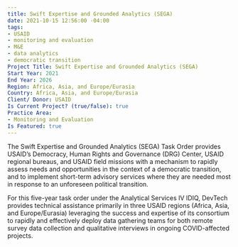 ```yaml
---
title: Swift Expertise and Grounded Analytics (SEGA)
date: 2021-10-15 12:56:00 -04:00
tags:
- USAID
- monitoring and evaluation
- M&E
- data analytics
- democratic transition
Project Title: Swift Expertise and Grounded Analytics (SEGA)
Start Year: 2021
End Year: 2026
Region: Africa, Asia, and Europe/Eurasia
Country: Africa, Asia, and Europe/Eurasia
Client/ Donor: USAID
Is Current Project? (true/false): true
Practice Area:
- Monitoring and Evaluation
Is Featured: true
---
```


The Swift Expertise and Grounded Analytics (SEGA) Task Order provides USAID’s Democracy, Human Rights and Governance (DRG) Center, USAID regional bureaus, and USAID field missions with a mechanism to rapidly assess needs and opportunities in the context of a democratic transition, and to implement short-term advisory services where they are needed most in response to an unforeseen political transition.

For this five-year task order under the Analytical Services IV IDIQ, DevTech provides technical assistance primarily in three USAID regions (Africa, Asia, and Europe/Eurasia) leveraging the success and expertise of its consortium to rapidly and effectively deploy data gathering teams for both remote survey data collection and qualitative interviews in ongoing COVID-affected projects.
